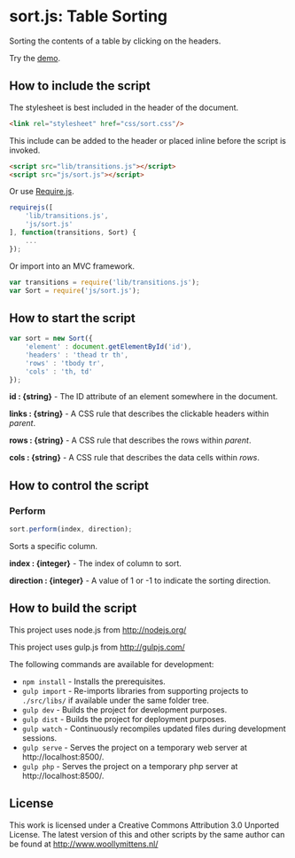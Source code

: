# sort.js: Table Sorting

Sorting the contents of a table by clicking on the headers.

Try the <a href="http://www.woollymittens.nl/default.php?url=useful-sort">demo</a>.

## How to include the script

The stylesheet is best included in the header of the document.

```html
<link rel="stylesheet" href="css/sort.css"/>
```

This include can be added to the header or placed inline before the script is invoked.

```html
<script src="lib/transitions.js"></script>
<script src="js/sort.js"></script>
```

Or use [Require.js](https://requirejs.org/).

```js
requirejs([
	'lib/transitions.js',
	'js/sort.js'
], function(transitions, Sort) {
	...
});
```

Or import into an MVC framework.

```js
var transitions = require('lib/transitions.js');
var Sort = require('js/sort.js');
```

## How to start the script

```javascript
var sort = new Sort({
	'element' : document.getElementById('id'),
	'headers' : 'thead tr th',
	'rows' : 'tbody tr',
	'cols' : 'th, td'
});
```

**id : {string}** - The ID attribute of an element somewhere in the document.

**links : {string}** - A CSS rule that describes the clickable headers within *parent*.

**rows : {string}** - A CSS rule that describes the rows within *parent*.

**cols : {string}** - A CSS rule that describes the data cells within *rows*.

## How to control the script

### Perform

```javascript
sort.perform(index, direction);
```

Sorts a specific column.

**index : {integer}** - The index of column to sort.

**direction : {integer}** - A value of 1 or -1 to indicate the sorting direction.

## How to build the script

This project uses node.js from http://nodejs.org/

This project uses gulp.js from http://gulpjs.com/

The following commands are available for development:
+ `npm install` - Installs the prerequisites.
+ `gulp import` - Re-imports libraries from supporting projects to `./src/libs/` if available under the same folder tree.
+ `gulp dev` - Builds the project for development purposes.
+ `gulp dist` - Builds the project for deployment purposes.
+ `gulp watch` - Continuously recompiles updated files during development sessions.
+ `gulp serve` - Serves the project on a temporary web server at http://localhost:8500/.
+ `gulp php` - Serves the project on a temporary php server at http://localhost:8500/.

## License

This work is licensed under a Creative Commons Attribution 3.0 Unported License. The latest version of this and other scripts by the same author can be found at http://www.woollymittens.nl/
